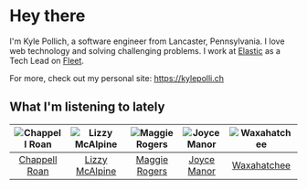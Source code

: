 # Hey there


I'm Kyle Pollich, a software engineer from Lancaster, Pennsylvania. I love web technology and solving challenging problems.
I work at [Elastic](https://www.elastic.co/) as a Tech Lead on [Fleet](https://www.elastic.co/guide/en/fleet/current/fleet-overview.html).

For more, check out my personal site: https://kylepolli.ch

## What I'm listening to lately

<!-- begin artists -->
  |![Chappell Roan](https://i.scdn.co/image/ab6761610000f178cde5a0d57c1b79de5fce6bee)|![Lizzy McAlpine](https://i.scdn.co/image/ab6761610000f178b7e3d5ad48cc67f32a3a0930)|![Maggie Rogers](https://i.scdn.co/image/ab6761610000f178621d7cddc0d2fa4d94ed1c1e)|![Joyce Manor](https://i.scdn.co/image/ab6761610000f178b3f2a370b7c0ab22e199217c)|![Waxahatchee](https://i.scdn.co/image/ab6761610000f178909fb4e2a0d9c0f880174263)|
  |:---:|:---:|:---:|:---:|:---:|
  |[Chappell Roan](https://open.spotify.com/artist/7GlBOeep6PqTfFi59PTUUN)|[Lizzy McAlpine](https://open.spotify.com/artist/1GmsPCcpKgF9OhlNXjOsbS)|[Maggie Rogers](https://open.spotify.com/artist/4NZvixzsSefsNiIqXn0NDe)|[Joyce Manor](https://open.spotify.com/artist/7qbvNcfTfckhCNM8NiR8nN)|[Waxahatchee](https://open.spotify.com/artist/5IWCU0V9evBlW4gIeGY4zF)|
<!-- end artists -->
